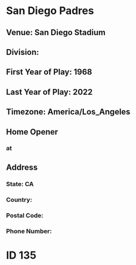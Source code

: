 # San Diego Padres
## Venue: San Diego Stadium
## Division: 
## First Year of Play: 1968
## Last Year of Play: 2022
## Timezone: America/Los_Angeles
## Home Opener
###  at 
## Address
### 
### State: CA
### Country: 
### Postal Code: 
### Phone Number: 
# ID 135
